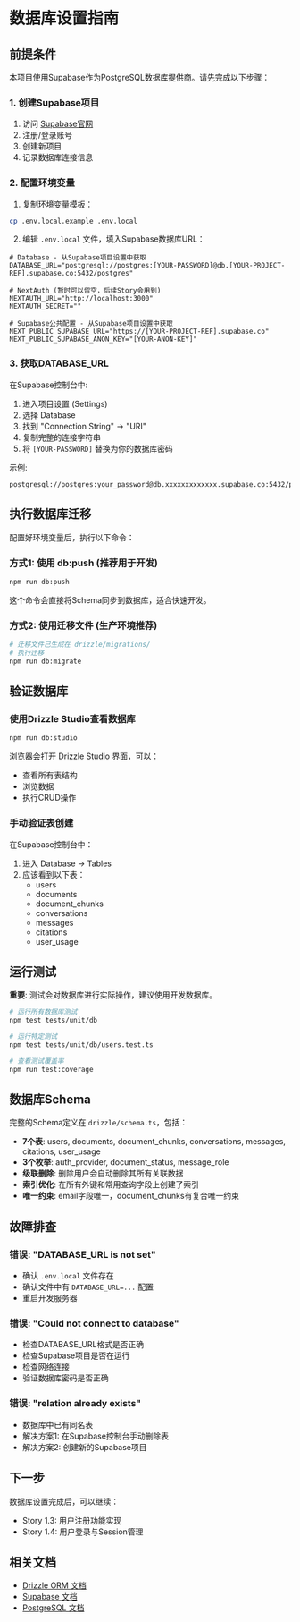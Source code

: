 # 数据库设置指南

## 前提条件

本项目使用Supabase作为PostgreSQL数据库提供商。请先完成以下步骤：

### 1. 创建Supabase项目

1. 访问 [Supabase官网](https://supabase.com/)
2. 注册/登录账号
3. 创建新项目
4. 记录数据库连接信息

### 2. 配置环境变量

1. 复制环境变量模板：
```bash
cp .env.local.example .env.local
```

2. 编辑 `.env.local` 文件，填入Supabase数据库URL：

```env
# Database - 从Supabase项目设置中获取
DATABASE_URL="postgresql://postgres:[YOUR-PASSWORD]@db.[YOUR-PROJECT-REF].supabase.co:5432/postgres"

# NextAuth (暂时可以留空，后续Story会用到)
NEXTAUTH_URL="http://localhost:3000"
NEXTAUTH_SECRET=""

# Supabase公共配置 - 从Supabase项目设置中获取
NEXT_PUBLIC_SUPABASE_URL="https://[YOUR-PROJECT-REF].supabase.co"
NEXT_PUBLIC_SUPABASE_ANON_KEY="[YOUR-ANON-KEY]"
```

### 3. 获取DATABASE_URL

在Supabase控制台中:
1. 进入项目设置 (Settings)
2. 选择 Database
3. 找到 "Connection String" → "URI"
4. 复制完整的连接字符串
5. 将 `[YOUR-PASSWORD]` 替换为你的数据库密码

示例:
```
postgresql://postgres:your_password@db.xxxxxxxxxxxxx.supabase.co:5432/postgres
```

## 执行数据库迁移

配置好环境变量后，执行以下命令：

### 方式1: 使用 db:push (推荐用于开发)

```bash
npm run db:push
```

这个命令会直接将Schema同步到数据库，适合快速开发。

### 方式2: 使用迁移文件 (生产环境推荐)

```bash
# 迁移文件已生成在 drizzle/migrations/
# 执行迁移
npm run db:migrate
```

## 验证数据库

### 使用Drizzle Studio查看数据库

```bash
npm run db:studio
```

浏览器会打开 Drizzle Studio 界面，可以：
- 查看所有表结构
- 浏览数据
- 执行CRUD操作

### 手动验证表创建

在Supabase控制台中：
1. 进入 Database → Tables
2. 应该看到以下表：
   - users
   - documents
   - document_chunks
   - conversations
   - messages
   - citations
   - user_usage

## 运行测试

**重要**: 测试会对数据库进行实际操作，建议使用开发数据库。

```bash
# 运行所有数据库测试
npm test tests/unit/db

# 运行特定测试
npm test tests/unit/db/users.test.ts

# 查看测试覆盖率
npm run test:coverage
```

## 数据库Schema

完整的Schema定义在 `drizzle/schema.ts`，包括：

- **7个表**: users, documents, document_chunks, conversations, messages, citations, user_usage
- **3个枚举**: auth_provider, document_status, message_role  
- **级联删除**: 删除用户会自动删除其所有关联数据
- **索引优化**: 在所有外键和常用查询字段上创建了索引
- **唯一约束**: email字段唯一，document_chunks有复合唯一约束

## 故障排查

### 错误: "DATABASE_URL is not set"

- 确认 `.env.local` 文件存在
- 确认文件中有 `DATABASE_URL=...` 配置
- 重启开发服务器

### 错误: "Could not connect to database"

- 检查DATABASE_URL格式是否正确
- 检查Supabase项目是否在运行
- 检查网络连接
- 验证数据库密码是否正确

### 错误: "relation already exists"

- 数据库中已有同名表
- 解决方案1: 在Supabase控制台手动删除表
- 解决方案2: 创建新的Supabase项目

## 下一步

数据库设置完成后，可以继续：
- Story 1.3: 用户注册功能实现
- Story 1.4: 用户登录与Session管理

## 相关文档

- [Drizzle ORM 文档](https://orm.drizzle.team/)
- [Supabase 文档](https://supabase.com/docs)
- [PostgreSQL 文档](https://www.postgresql.org/docs/)


